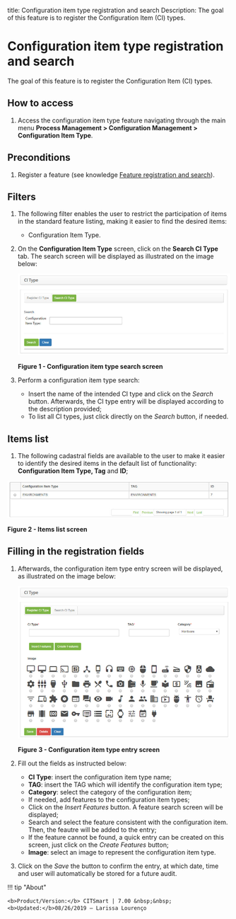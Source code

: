 title: Configuration item type registration and search
Description: The goal of this feature is to register the Configuration Item (CI) types.
# Configuration item type registration and search

The goal of this feature is to register the Configuration Item (CI) types.

How to access
----------------

1. Access the configuration item type feature navigating through the main menu 
**Process Management > Configuration Management > Configuration Item Type**.

Preconditions
---------------

1. Register a feature (see knowledge [Feature registration and search](/en-us/citsmart-platform-7/processes/configuration/characteristics.html)).

Filters
---------

1. The following filter enables the user to restrict the participation of items in the standard feature listing, making it easier 
to find the desired items:

    - Configuration Item Type.
    
2. On the **Configuration Item Type** screen, click on the **Search CI Type** tab. The search screen will be displayed as 
illustrated on the image below:

    ![Search](images/type.img1.jpg)
    
    **Figure 1 - Configuration item type search screen**
    
3. Perform a configuration item type search:

    - Insert the name of the intended CI type and click on the *Search* button. Afterwards, the CI type entry will be displayed 
    according to the description provided;
    - To list all CI types, just click directly on the *Search* button, if needed.
    
Items list
-------------------

1. The following cadastral fields are available to the user to make it easier to identify the desired items in the default list of 
functionality: **Configuration Item Type, Tag** and **ID**;

![Items](images/type.img2.jpg)

**Figure 2 - Items list screen**

Filling in the registration fields
-------------------------------------

1. Afterwards, the configuration item type entry screen will be displayed, as illustrated on the image below:

    ![Entry](images/type.img3.jpg)
    
    **Figure 3 - Configuration item type entry screen**
    
2. Fill out the fields as instructed below:

    - **CI Type**: insert the configuration item type name;
    - **TAG**: insert the TAG which will identify the configuration item type;
    - **Category**: select the category of the configuration item;
    - If needed, add features to the configuration item types;
    - Click on the *Insert Features* button. A feature search screen will be displayed;
    - Search and select the feature consistent with the configuration item. Then, the feautre will be added to the entry;
    - If the feature cannot be found, a quick entry can be created on this screen, just click on the *Create Features* button;
    - **Image**: select an image to represent the configuration item type.
    
3. Click on the *Save* the button to confirm the entry, at which date, time and user will automatically be stored for a future 
audit.

!!! tip "About"

    <b>Product/Version:</b> CITSmart | 7.00 &nbsp;&nbsp;
    <b>Updated:</b>08/26/2019 – Larissa Lourenço
